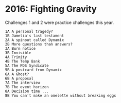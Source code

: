 # 2016: Fighting Gravity

Challenges 1 and 2 were practice challenges this year.

    1A A personal tragedy?
    1B Jamelia's last testament
    2A A spinout called Dynamix
    2B More questions than answers?
    3A Burn notice
    3B Invisible
    4A Trinity
    4B The Temp Bank
    5A The PDS Syndicate
    5B A postcard from Dynamix
    6A A Ghost?
    6B A proposal
    7A The interview
    7B The event horizon
    8A Decision time ...
    8B You can’t make an omelette without breaking eggs

